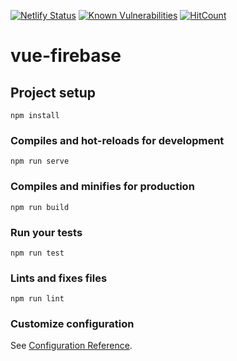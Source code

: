 [![Netlify Status](https://api.netlify.com/api/v1/badges/737174b8-cdce-4c1a-bdcb-77a3bd64686b/deploy-status)](https://app.netlify.com/sites/vertas/deploys)
[![Known Vulnerabilities](https://snyk.io/test/github/lannvu/vue-firebase/badge.svg?targetFile=package.json&style=flat-square)](https://snyk.io/test/github/lannvu/vue-firebase?targetFile=package.json)
[![HitCount](http://hits.dwyl.io/lannvu/vue-firebase.svg)](http://hits.dwyl.io/lannvu/vue-firebase)
# vue-firebase

## Project setup
```
npm install
```

### Compiles and hot-reloads for development
```
npm run serve
```

### Compiles and minifies for production
```
npm run build
```

### Run your tests
```
npm run test
```

### Lints and fixes files
```
npm run lint
```

### Customize configuration
See [Configuration Reference](https://cli.vuejs.org/config/).

